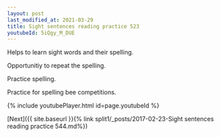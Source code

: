 ```yaml
---
layout: post
last_modified_at: 2021-03-29
title: Sight sentences reading practice 523
youtubeId: 5iQgy_M_DUE
---
```

 
 
Helps to learn sight words and their spelling.

Opportunitiy to repeat the spelling. 

Practice spelling. 
 
Practice for spelling bee competitions. 
 
{% include youtubePlayer.html id=page.youtubeId %}
 
 

[Next]({{ site.baseurl }}{% link  split1/_posts/2017-02-23-Sight sentences reading practice 544.md%})
 
